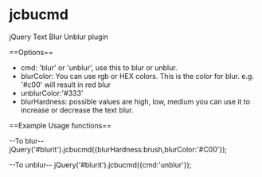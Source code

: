 jcbucmd
=======

jQuery Text Blur Unblur plugin


==Options==

* cmd:  'blur' or 'unblur', use this to blur or unblur. 
* blurColor:  You can use rgb or HEX colors. This is the color for blur. e.g. '#c00' will result in red blur
* unblurColor:'#333'
* blurHardness: possible values are high, low, medium  you can use it to increase or decrease the text blur.


==Example Usage functions==

--To blur--
jQuery('#blurit').jcbucmd({blurHardness:brush,blurColor:'#C00'});

--To unblur--
jQuery('#blurit').jcbucmd({cmd:'unblur'});

[More reading]: http://jaspreetchahal.org/jquery-text-blur-unblur-plugin/

